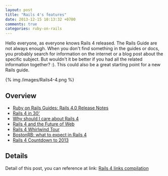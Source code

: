 ```yaml
---
layout: post
title: "Rails 4's features"
date: 2013-12-15 10:13:32 +0700
comments: true
categories: ruby-on-rails
---
```


Hello everyone, as everyone knows Rails 4 released. The Rails Guide are not always enough. When you don't find something in the guides or docs, you probably search for information on the internet or a blog post about the specific subject. But wouldn't it be better if you had all the related information together? :). This could also be a great starting point for a new Rails guide.

{% img /images/Rails4-4.png %}

Overview
----

- [Ruby on Rails Guides: Rails 4.0 Release Notes](http://edgeguides.rubyonrails.org/4_0_release_notes.html)
- [Rails 4 in 30'](http://blog.wyeworks.com/2012/10/29/rails-4-in-30-minutes/)
- [Why should I care about Rails 4](http://vimeo.com/51898266)
- [Rails 4 and the Future of Web](http://confreaks.com/videos/1228-aloharuby2012-keynote-rails-4-and-the-future-of-web)
- [Rails 4 Whirlwind Tour](http://vimeo.com/51181496)
- [BostonRB: what to expect in Rails 4](http://bostonrb.org/presentations/what-to-expect-in-rails-40)
- [Rails 4 Countdown to 2013](http://blog.remarkablelabs.com/2012/11/rails-4-countdown-to-2013)

Details
----

Detail of this post, you can reference at link: [Rails 4 links compilation](http://blog.wyeworks.com/2012/11/13/rails-4-compilation-links/)